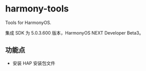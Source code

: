 # harmony-tools

Tools for HarmonyOS.

集成 SDK 为 5.0.3.600 版本，HarmonyOS NEXT Developer Beta3。

## 功能点

- 安装 HAP 安装包文件
